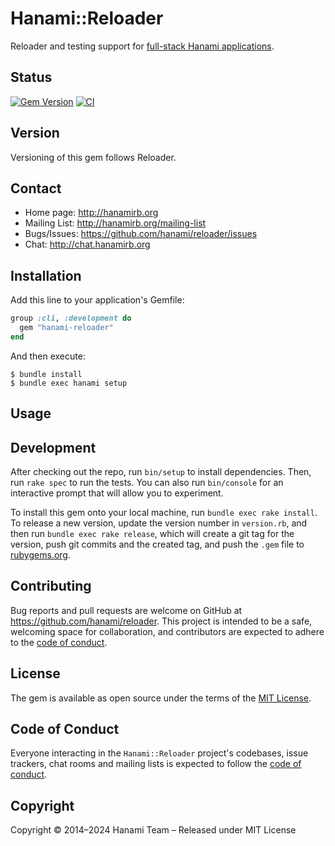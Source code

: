 # Hanami::Reloader

Reloader and testing support for [full-stack Hanami applications](`https://github.com/hanami/hanami`).

## Status

[![Gem Version](https://badge.fury.io/rb/hanami-reloader.svg)](https://badge.fury.io/rb/hanami-rspec)
[![CI](https://github.com/hanami/reloader/actions/workflows/ci.yml/badge.svg?branch=main)](https://github.com/hanami/rspec/actions?query=workflow%3Aci+branch%3Amain)

## Version

Versioning of this gem follows Reloader.

## Contact

- Home page: http://hanamirb.org
- Mailing List: http://hanamirb.org/mailing-list
- Bugs/Issues: https://github.com/hanami/reloader/issues
- Chat: http://chat.hanamirb.org


## Installation

Add this line to your application's Gemfile:

```ruby
group :cli, :development do
  gem "hanami-reloader"
end
```

And then execute:

    $ bundle install
    $ bundle exec hanami setup

## Usage

## Development

After checking out the repo, run `bin/setup` to install dependencies. Then, run `rake spec` to run the tests. You can also run `bin/console` for an interactive prompt that will allow you to experiment.

To install this gem onto your local machine, run `bundle exec rake install`. To release a new version, update the version number in `version.rb`, and then run `bundle exec rake release`, which will create a git tag for the version, push git commits and the created tag, and push the `.gem` file to [rubygems.org](https://rubygems.org).

## Contributing

Bug reports and pull requests are welcome on GitHub at https://github.com/hanami/reloader. This project is intended to be a safe, welcoming space for collaboration, and contributors are expected to adhere to the [code of conduct](https://github.com/hanami/rspec/blob/main/CODE_OF_CONDUCT.md).

## License

The gem is available as open source under the terms of the [MIT License](https://opensource.org/licenses/MIT).

## Code of Conduct

Everyone interacting in the `Hanami::Reloader` project's codebases, issue trackers, chat rooms and mailing lists is expected to follow the [code of conduct](https://github.com/hanami/reloader/blob/main/CODE_OF_CONDUCT.md).

## Copyright

Copyright © 2014–2024 Hanami Team – Released under MIT License
